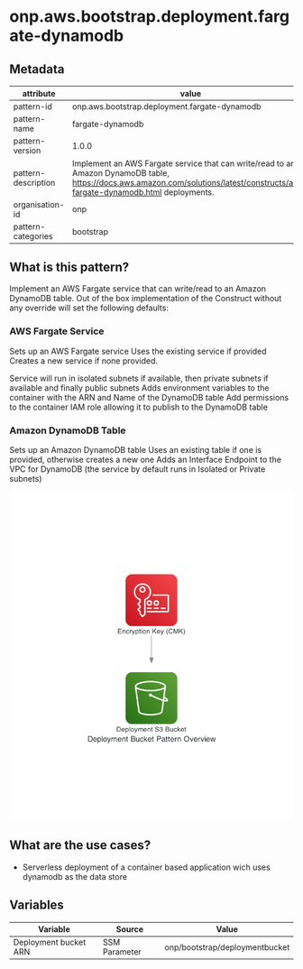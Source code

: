 # onp.aws.bootstrap.deployment.fargate-dynamodb 

## Metadata
| attribute               | value                                         |
| ----------------------- | --------------------------------------------- |
| pattern-id              | onp.aws.bootstrap.deployment.fargate-dynamodb |
| pattern-name            | fargate-dynamodb                              |
| pattern-version         | 1.0.0                                         |
| pattern-description     | Implement an AWS Fargate service that can write/read to an Amazon DynamoDB table, https://docs.aws.amazon.com/solutions/latest/constructs/aws-fargate-dynamodb.html deployments.                                                              |
| organisation-id         | onp                                           |
| pattern-categories      | bootstrap                                     |

## What is this pattern?
Implement an AWS Fargate service that can write/read to an Amazon DynamoDB table.
Out of the box implementation of the Construct without any override will set the following defaults:

### AWS Fargate Service
Sets up an AWS Fargate service
Uses the existing service if provided
Creates a new service if none provided.

Service will run in isolated subnets if available, then private subnets if available and finally public subnets
Adds environment variables to the container with the ARN and Name of the DynamoDB table
Add permissions to the container IAM role allowing it to publish to the DynamoDB table

### Amazon DynamoDB Table
Sets up an Amazon DynamoDB table
Uses an existing table if one is provided, otherwise creates a new one
Adds an Interface Endpoint to the VPC for DynamoDB (the service by default runs in Isolated or Private subnets)

![](./diagrams/res/overview.png)

## What are the use cases?
- Serverless deployment of a container based application wich uses dynamodb as the data store

## Variables

| Variable               | Source                                         | Value |
| -----------------------| --------------------------------------------- | ------|
| Deployment bucket ARN             | SSM Parameter | onp/bootstrap/deploymentbucket|
